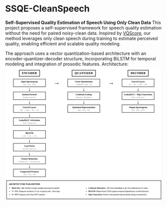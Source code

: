 # SSQE-CleanSpeech
**Self-Supervised Quality Estimation of Speech Using Only Clean Data**
This project proposes a self-supervised framework for speech quality estimation without the need for paired noisy-clean data. Inspired by [VQScore](https://github.com/JasonSWFu/VQscore), our method leverages only clean speech during training to estimate perceived quality, enabling efficient and scalable quality modeling.

The approach uses a vector quantization-based architecture with an encoder-quantizer-decoder structure, incorporating BiLSTM for temporal modeling and integration of prosodic features.
Architecture:
![VQScore BiLSTM Architecture](vqscore-bilstm.png)


